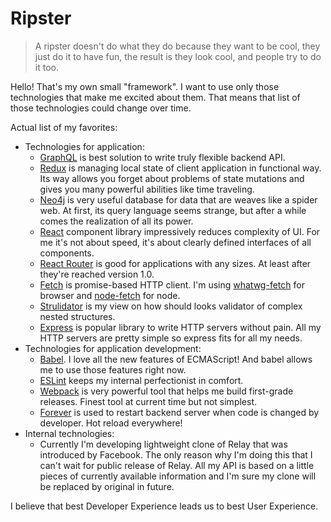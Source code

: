 # Ripster

> A ripster doesn't do what they do because they want to be cool, they just do
> it to have fun, the result is they look cool, and people try to do it too.

Hello! That's my own small "framework".
I want to use only those technologies that make me excited about them.
That means that list of those technologies could change over time.

Actual list of my favorites:

* Technologies for application:
  * [GraphQL](https://github.com/graphql/graphql-js) is best solution to write
    truly flexible backend API.
  * [Redux](https://github.com/gaearon/redux) is managing local state of client
    application in functional way. Its way allows you forget about problems of
    state mutations and gives you many powerful abilities like time traveling.
  * [Neo4j](http://neo4j.com) is very useful database for data that are weaves
    like a spider web. At first, its query language seems strange, but after
    a while comes the realization of all its power.
  * [React](https://facebook.github.io/react/) component library impressively
    reduces complexity of UI. For me it's not about speed, it's about clearly
    defined interfaces of all components.
  * [React Router](http://rackt.github.io/react-router/) is good for
    applications with any sizes. At least after they're reached version 1.0.
  * [Fetch](https://fetch.spec.whatwg.org) is promise-based HTTP client. I'm
    using [whatwg-fetch](https://github.com/github/fetch) for browser and
    [node-fetch](https://github.com/bitinn/node-fetch) for node.
  * [Strulidator](https://github.com/vslinko/strulidator) is my view on how
    should looks validator of complex nested structures.
  * [Express](http://expressjs.com) is popular library to write HTTP servers
    without pain. All my HTTP servers are pretty simple so express fits for all
    my needs.
* Technologies for application development:
  * [Babel](http://babeljs.io). I love all the new features of ECMAScript!
    And babel allows me to use those features right now.
  * [ESLint](http://eslint.org) keeps my internal perfectionist in comfort.
  * [Webpack](http://webpack.github.io) is very powerful tool that helps me
    build first-grade releases. Finest tool at current time but not simplest.
  * [Forever](https://github.com/foreverjs/forever) is used to restart backend
    server when code is changed by developer. Hot reload everywhere!
* Internal technologies:
  * Currently I'm developing lightweight clone of Relay that was introduced by
    Facebook. The only reason why I'm doing this that I can't wait for public
    release of Relay. All my API is based on a little pieces of currently
    available information and I'm sure my clone will be replaced by original
    in future.

I believe that best Developer Experience leads us to best User Experience.
